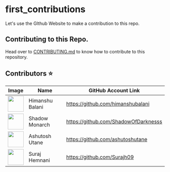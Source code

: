 # first_contributions
Let's use the GIthub Website to make a contribution to this repo. 

## Contributing to this Repo.
Head over to [CONTRIBUTING.md](https://github.com/himanshubalani/first_contributions/blob/main/CONTRIBUTING.md) to know how to contribute to this repository.

## Contributors ⭐

| Image | Name | GitHub Account Link |
|---|---|---|
| <img src="https://github.com/himanshubalani.png" width=50px> | Himanshu Balani |  https://github.com/himanshubalani
| <img src="https://github.com/ShadowOfDarknesss.png" width=50px> | Shadow Monarch |  https://github.com/ShadowOfDarknesss
| <img src="https://github.com/ashutoshutane.png" width=50px> | Ashutosh Utane |  https://github.com/ashutoshutane
| <img src="https://github.com/Surajh09.png" width=50px> | Suraj Hemnani |  https://github.com/Surajh09
